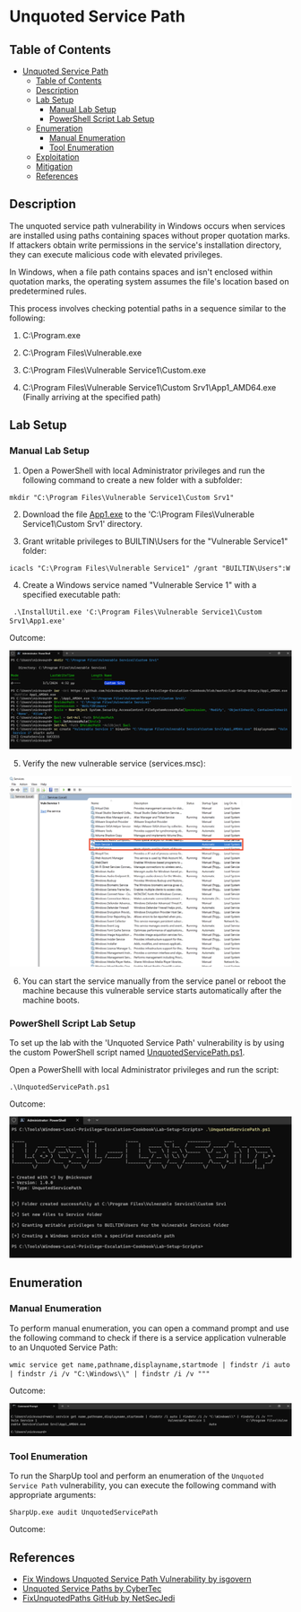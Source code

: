 # Unquoted Service Path

## Table of Contents

- [Unquoted Service Path](#unquoted-service-path)
  - [Table of Contents](#table-of-contents)
  - [Description](#description)
  - [Lab Setup](#lab-setup)
    - [Manual Lab Setup](#manual-lab-setup)
    - [PowerShell Script Lab Setup](#powershell-script-lab-setup)
  - [Enumeration](#enumeration)
    - [Manual Enumeration](#manual-enumeration)
    - [Tool Enumeration](#tool-enumeration)
  - [Exploitation](#exploitation)
  - [Mitigation](#mitigation)
  - [References](#references)

## Description

The unquoted service path vulnerability in Windows occurs when services are installed using paths containing spaces without proper quotation marks. If attackers obtain write permissions in the service's installation directory, they can execute malicious code with elevated privileges.

In Windows, when a file path contains spaces and isn't enclosed within quotation marks, the operating system assumes the file's location based on predetermined rules.

This process involves checking potential paths in a sequence similar to the following:

1) C:\Program.exe

2) C:\Program Files\Vulnerable.exe

3) C:\Program Files\Vulnerable Service1\Custom.exe

4) C:\Program Files\Vulnerable Service1\Custom Srv1\App1_AMD64.exe (Finally arriving at the specified path)

## Lab Setup

### Manual Lab Setup

1) Open a PowerShell with local Administrator privileges and run the following command to create a new folder with a subfolder:

```
mkdir "C:\Program Files\Vulnerable Service1\Custom Srv1"
```
2) Download the file [App1.exe](/Lab-Setup-Binary/App1.exe) to the 'C:\Program Files\Vulnerable Service1\Custom Srv1' directory.

3) Grant writable privileges to BUILTIN\Users for the "Vulnerable Service1" folder:

```
icacls "C:\Program Files\Vulnerable Service1" /grant "BUILTIN\Users":W
```

4) Create a Windows service named "Vulnerable Service 1" with a specified executable path:

```
 .\InstallUtil.exe 'C:\Program Files\Vulnerable Service1\Custom Srv1\App1.exe'
```

Outcome:

![Unquoted-Service-Path-Manual-Lab-Setup](/Pictures/Unquoted-Service-Path-Manual-Lab-Setup.png)

5) Verify the new vulnerable service (services.msc):

![Unquoted-Service-Path-Manual-Lab-Setup-Verify](/Pictures/Unquoted-Service-Path-Manual-Lab-Setup-Verify.png)

6) You can start the service manually from the service panel or reboot the machine because this vulnerable service starts automatically after the machine boots.

### PowerShell Script Lab Setup

To set up the lab with the 'Unquoted Service Path' vulnerability is by using the custom PowerShell script named [UnquotedServicePath.ps1](/Lab-Setup-Scripts/UnquotedServicePath.ps1).

Open a PowerShelll with local Administrator privileges and run the script:

```
.\UnquotedServicePath.ps1
```

Outcome:

![Unquoted-Service-Path-Script-Lab-Setup](/Pictures/Unquoted-Service-Path-Script-Lab-Setup.png)

## Enumeration

### Manual Enumeration

To perform manual enumeration, you can open a command prompt and use the following command to check if there is a service application vulnerable to an Unquoted Service Path:

```
wmic service get name,pathname,displayname,startmode | findstr /i auto | findstr /i /v "C:\Windows\\" | findstr /i /v """
```

Outcome:

![Unquoted-Service-Manual-Enumeration](/Pictures/Unquoted-Service-Manual-Enumeration.png)

### Tool Enumeration

To run the SharpUp tool and perform an enumeration of the `Unquoted Service Path` vulnerability, you can execute the following command with appropriate arguments:

```
SharpUp.exe audit UnquotedServicePath
```

Outcome:



## References

- [Fix Windows Unquoted Service Path Vulnerability by isgovern](https://isgovern.com/blog/how-to-fix-the-windows-unquoted-service-path-vulnerability/)
- [Unquoted Service Paths by CyberTec](https://kb.cybertecsecurity.com/knowledge/unquoted-service-paths)
- [FixUnquotedPaths GitHub by NetSecJedi](https://github.com/NetSecJedi/FixUnquotedPaths)
